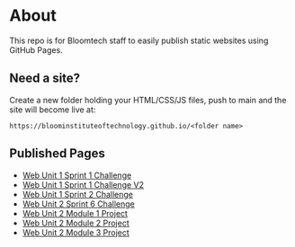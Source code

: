 # About

This repo is for Bloomtech staff to easily publish static websites using GitHub Pages.

## Need a site?

Create a new folder holding your HTML/CSS/JS files, push to main and the site will become live at:

```https://bloominstituteoftechnology.github.io/<folder name>```

## Published Pages

- [Web Unit 1 Sprint 1 Challenge](https://bloominstituteoftechnology.github.io/W_U1_S1_sprint_challenge/)
- [Web Unit 1 Sprint 1 Challenge V2](https://bloominstituteoftechnology.github.io/W_U1_S1_sprint_challenge_v2/)
- [Web Unit 1 Sprint 2 Challenge](https://bloominstituteoftechnology.github.io/W_U1_S2_sprint_challenge/)
- [Web Unit 2 Sprint 6 Challenge](https://bloominstituteoftechnology.github.io/W_U2_S6_sprint_challenge/)
- [Web Unit 2 Module 1 Project](https://bloominstituteoftechnology.github.io/W_U2_S5M1_module_project/)
- [Web Unit 2 Module 2 Project](https://bloominstituteoftechnology.github.io/W_U2_S5M2_module_project/)
- [Web Unit 2 Module 3 Project](https://bloominstituteoftechnology.github.io/W_U2_S5M3_module_project/)
